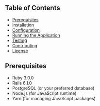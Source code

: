 ## Table of Contents
- [Prerequisites](#prerequisites)
- [Installation](#installation)
- [Configuration](#configuration)
- [Running the Application](#running-the-application)
- [Testing](#testing)
- [Contributing](#contributing)
- [License](#license)

## Prerequisites

- Ruby 3.0.0
- Rails 6.1.0
- PostgreSQL (or your preferred database)
- Node.js (for JavaScript runtime)
- Yarn (for managing JavaScript packages)

